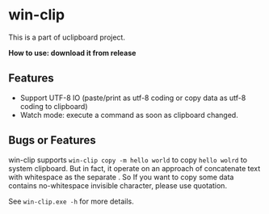 # win-clip
This is a part of uclipboard project.

**How to use: download it from release**
## Features
- Support UTF-8 IO (paste/print as utf-8 coding or copy data as utf-8 coding to clipboard)
- Watch mode: execute a command as soon as clipboard changed.
## Bugs or Features
win-clip supports `win-clip copy -m hello world` to copy `hello wolrd` to system clipboard. But in fact, it operate on an approach of concatenate text with whitespace as the separate . So If you want to copy some data contains no-whitespace invisible character, please use quotation. 

See `win-clip.exe -h` for more details.